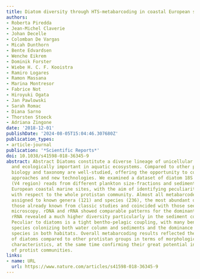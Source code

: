 ```yaml
---
title: Diatom diversity through HTS-metabarcoding in coastal European seas
authors:
- Roberta Piredda
- Jean-Michel Claverie
- Johan Decelle
- Colomban De Vargas
- Micah Dunthorn
- Bente Edvardsen
- Wenche Eikrem
- Dominik Forster
- Wiebe H. C. F. Kooistra
- Ramiro Logares
- Ramon Massana
- Marina Montresor
- Fabrice Not
- Hiroyuki Ogata
- Jan Pawlowski
- Sarah Romac
- Diana Sarno
- Thorsten Stoeck
- Adriana Zingone
date: '2018-12-01'
publishDate: '2024-08-05T15:04:46.307680Z'
publication_types:
- article-journal
publication: '*Scientific Reports*'
doi: 10.1038/s41598-018-36345-9
abstract: Abstract Diatoms constitute a diverse lineage of unicellular organisms abundant
  and ecologically important in aquatic ecosystems. Compared to other protists, their
  biology and taxonomy are well-studied, offering the opportunity to combine traditional
  approaches and new technologies. We examined a dataset of diatom 18S rRNA- and rDNA-
  (V4 region) reads from different plankton size-fractions and sediments from six
  European coastal marine sites, with the aim of identifying peculiarities and commonalities
  with respect to the whole protistan community. Almost all metabarcodes (99.6%) were
  assigned to known genera (121) and species (236), the most abundant of which were
  those already known from classic studies and coincided with those seen in light
  microscopy. rDNA and rRNA showed comparable patterns for the dominant taxa, but
  rRNA revealed a much higher diversity particularly in the sediment communities.
  Peculiar to diatoms is a tight bentho-pelagic coupling, with many benthic or planktonic
  species colonizing both water column and sediments and the dominance of planktonic
  species in both habitats. Overall metabarcoding results reflected the marked specificity
  of diatoms compared to other protistan groups in terms of morphological and ecological
  characteristics, at the same time confirming their great potential in the description
  of protist communities.
links:
- name: URL
  url: https://www.nature.com/articles/s41598-018-36345-9
---
```

